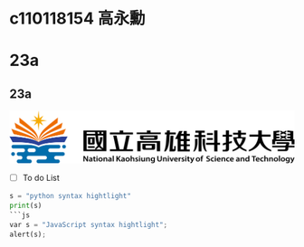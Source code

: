 # c110118154 高永勳
# 23a
## 23a
![NKUST](nkust.png "高科大")
- [ ] To do List
```python
s = "python syntax hightlight"
print(s)
```js
var s = "JavaScript syntax hightlight";
alert(s);

